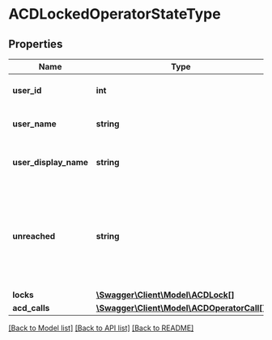 # ACDLockedOperatorStateType

## Properties
Name | Type | Description | Notes
------------ | ------------- | ------------- | -------------
**user_id** | **int** | The user ID of the operator. | 
**user_name** | **string** | The user name of the operator. | 
**user_display_name** | **string** | The display user name of the operator. | 
**unreached** | **string** | The UTC time when the operator becomes unavailable in format: YYYY-MM-DD HH:mm:SS | [optional] 
**locks** | [**\Swagger\Client\Model\ACDLock[]**](ACDLock.md) |  | [optional] 
**acd_calls** | [**\Swagger\Client\Model\ACDOperatorCall[]**](ACDOperatorCall.md) |  | [optional] 

[[Back to Model list]](../README.md#documentation-for-models) [[Back to API list]](../README.md#documentation-for-api-endpoints) [[Back to README]](../README.md)


